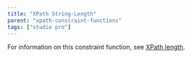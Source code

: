 ```yaml
---
title: "XPath String-Length"
parent: "xpath-constraint-functions"
tags: ["studio pro"]
---
```



For information on this constraint function, see [XPath length](xpath-length).
